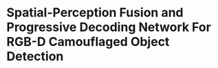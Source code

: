 # Spatial-Perception Fusion and Progressive Decoding Network For RGB-D Camouflaged Object Detection
